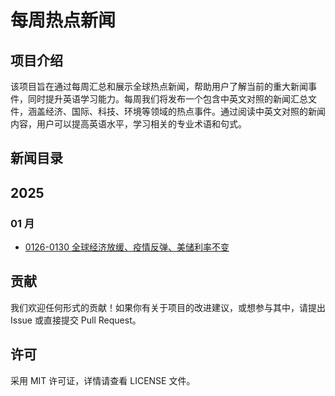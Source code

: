 # 每周热点新闻

## 项目介绍 

该项目旨在通过每周汇总和展示全球热点新闻，帮助用户了解当前的重大新闻事件，同时提升英语学习能力。每周我们将发布一个包含中英文对照的新闻汇总文件，涵盖经济、国际、科技、环境等领域的热点事件。通过阅读中英文对照的新闻内容，用户可以提高英语水平，学习相关的专业术语和句式。

## 新闻目录
## 2025
### 01 月
- [0126-0130 全球经济放缓、疫情反弹、美储利率不变](/2025/01/0130.md)

## 贡献
我们欢迎任何形式的贡献！如果你有关于项目的改进建议，或想参与其中，请提出 Issue 或直接提交 Pull Request。

## 许可
采用 MIT 许可证，详情请查看 LICENSE 文件。

